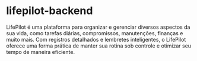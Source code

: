 # lifepilot-backend
LifePilot é uma plataforma para organizar e gerenciar diversos aspectos da sua vida, como tarefas diárias, compromissos, manutenções, finanças e muito mais. Com registros detalhados e lembretes inteligentes, o LifePilot oferece uma forma prática de manter sua rotina sob controle e otimizar seu tempo de maneira eficiente.
